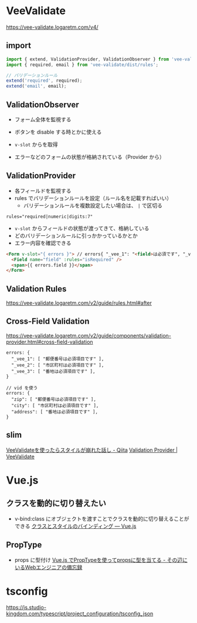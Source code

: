 # VeeValidate
https://vee-validate.logaretm.com/v4/

## import
```js
import { extend, ValidationProvider, ValidationObserver } from 'vee-validate';
import { required, email } from 'vee-validate/dist/rules';

// バリデーションルール
extend('required', required);
extend('email', email);
```

## ValidationObserver
- フォーム全体を監視する
- ボタンを disable する時とかに使える
- `v-slot` からを取得

- エラーなどのフォームの状態が格納されている（Provider から）

## ValidationProvider
- 各フィールドを監視する
- rules でバリデーションルールを設定（ルール名を記載すればいい）
  - バリデーションルールを複数設定したい場合は、 `|` で区切る
```
rules="required|numeric|digits:7"
```
- `v-slot` からフィールドの状態が渡ってきて、格納している
- どのバリデーションルールに引っかかっているかとか
- エラー内容を確認できる
```html
<Form v-slot="{ errors }"> // errors{ "_vee_1": "<field>は必須です", "_vee_2": "〇〇は必須です", }
  <Field name="field" :rules="isRequired" />
  <span>{{ errors.field }}</span>
</Form>
```

## Validation Rules
https://vee-validate.logaretm.com/v2/guide/rules.html#after


## Cross-Field Validation
https://vee-validate.logaretm.com/v2/guide/components/validation-provider.html#cross-field-validation

```
errors: {
  "_vee_1": [ "郵便番号は必須項目です" ],
  "_vee_2": [ "市区町村は必須項目です" ],
  "_vee_3": [ "番地は必須項目です" ],
}

// vid を使う
errors: {
  "zip": [ "郵便番号は必須項目です" ],
  "city": [ "市区町村は必須項目です" ],
  "address": [ "番地は必須項目です" ],
}
```

## slim
[VeeValidateを使ったらスタイルが崩れた話し - Qiita](https://qiita.com/yoriblog/items/9e3c4b108a884b91a478)
[Validation Provider | VeeValidate](https://vee-validate.logaretm.com/v2/guide/components/validation-provider.html#nested-slots)


# Vue.js
## クラスを動的に切り替えたい
- v-bind:class にオブジェクトを渡すことでクラスを動的に切り替えることができる
[クラスとスタイルのバインディング — Vue.js](https://jp.vuejs.org/v2/guide/class-and-style.html#%E3%82%AA%E3%83%96%E3%82%B8%E3%82%A7%E3%82%AF%E3%83%88%E6%A7%8B%E6%96%87)


## PropType
- props に型付け
[Vue.js でPropTypeを使ってpropsに型を当てる - その辺にいるWebエンジニアの備忘録](https://kossy-web-engineer.hatenablog.com/entry/2021/01/17/000946)


# tsconfig
https://js.studio-kingdom.com/typescript/project_configuration/tsconfig_json
